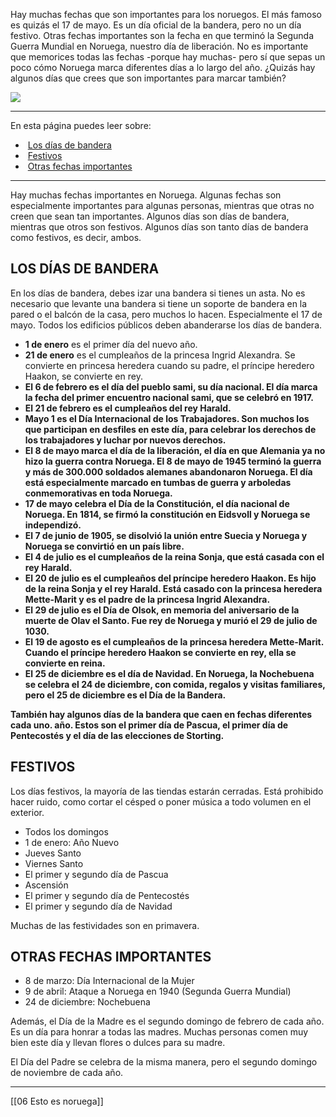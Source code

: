 Hay muchas fechas que son importantes para los noruegos. El más famoso es quizás el 17 de mayo. Es un día oficial de la bandera, pero no un día festivo. Otras fechas importantes son la fecha en que terminó la Segunda Guerra Mundial en Noruega, nuestro día de liberación. No es importante que memorices todas las fechas -porque hay muchas- pero sí que sepas un poco cómo Noruega marca diferentes días a lo largo del año. ¿Quizás hay algunos días que crees que son importantes para marcar también?

![](https://cdn.kursoria.no/pensum/elements/-_swdefr.jpg)

---

En esta página puedes leer sobre:

-    [Los días de bandera](#los-d%C3%ADas-de-bandera)
-    [Festivos](#festivos)
-    [Otras fechas importantes](#otras-fechas-importantes)

---

Hay muchas fechas importantes en Noruega. Algunas fechas son especialmente importantes para algunas personas, mientras que otras no creen que sean tan importantes. Algunos días son días de bandera, mientras que otros son festivos. Algunos días son tanto días de bandera como festivos, es decir, ambos.

## LOS DÍAS DE BANDERA

En los días de bandera, debes izar una bandera si tienes un asta. No es necesario que levante una bandera si tiene un soporte de bandera en la pared o el balcón de la casa, pero muchos lo hacen. Especialmente el 17 de mayo. Todos los edificios públicos deben abanderarse los días de bandera.

-   **1 de enero** es el primer día del nuevo año.
-   **21 de enero** es el cumpleaños de la princesa Ingrid Alexandra. Se convierte en princesa heredera cuando su padre, el príncipe heredero Haakon, se convierte en rey.
-   **El 6 de febrero es el día del pueblo sami, su día nacional. El día marca la fecha del primer encuentro nacional sami, que se celebró en 1917.**
-   ****El 21 de febrero es el cumpleaños del rey Harald.****
-   ******Mayo 1 es el Día Internacional de los Trabajadores. Son muchos los que participan en desfiles en este día, para celebrar los derechos de los trabajadores y luchar por nuevos derechos.******
-   ********El 8 de mayo marca el día de la liberación, el día en que Alemania ya no hizo la guerra contra Noruega. El 8 de mayo de 1945 terminó la guerra y más de 300.000 soldados alemanes abandonaron Noruega. El día está especialmente marcado en tumbas de guerra y arboledas conmemorativas en toda Noruega.********
-   ********17 de mayo celebra el Día de la Constitución, el día nacional de Noruega. En 1814, se firmó la constitución en Eidsvoll y Noruega se independizó.********
-   ********El 7 de junio de 1905, se disolvió la unión entre Suecia y Noruega y Noruega se convirtió en un país libre.********
-   ********El 4 de julio es el cumpleaños de la reina Sonja, que está casada con el rey Harald.********
-   ********El 20 de julio es el cumpleaños del príncipe heredero Haakon. Es hijo de la reina Sonja y el rey Harald. Está casado con la princesa heredera Mette-Marit y es el padre de la princesa Ingrid Alexandra.********
-   ********El 29 de julio es el Día de Olsok, en memoria del aniversario de la muerte de Olav el Santo. Fue rey de Noruega y murió el 29 de julio de 1030.********
-   ********El 19 de agosto es el cumpleaños de la princesa heredera Mette-Marit. Cuando el príncipe heredero Haakon se convierte en rey, ella se convierte en reina.********
-   ********El 25 de diciembre es el día de Navidad. En Noruega, la Nochebuena se celebra el 24 de diciembre, con comida, regalos y visitas familiares, pero el 25 de diciembre es el Día de la Bandera.********

******También hay algunos días de la bandera que caen en fechas diferentes cada uno. año. Estos son el primer día de Pascua, el primer día de Pentecostés y el día de las elecciones de Storting.******

## FESTIVOS

Los días festivos, la mayoría de las tiendas estarán cerradas. Está prohibido hacer ruido, como cortar el césped o poner música a todo volumen en el exterior.

-   Todos los domingos
-   1 de enero: Año Nuevo
-   Jueves Santo
-   Viernes Santo
-   El primer y segundo día de Pascua
-   Ascensión
-   El primer y segundo día de Pentecostés
-   El primer y segundo día de Navidad

Muchas de las festividades son en primavera.

## OTRAS FECHAS IMPORTANTES

*  8 de marzo: Día Internacional de la Mujer
* 9 de abril: Ataque a Noruega en 1940 (Segunda Guerra Mundial)
* 24 de diciembre: Nochebuena

Además, el Día de la Madre es el segundo domingo de febrero de cada año. Es un día para honrar a todas las madres. Muchas personas comen muy bien este día y llevan flores o dulces para su madre.

El Día del Padre se celebra de la misma manera, pero el segundo domingo de noviembre de cada año.

******
[[06 Esto es noruega]]